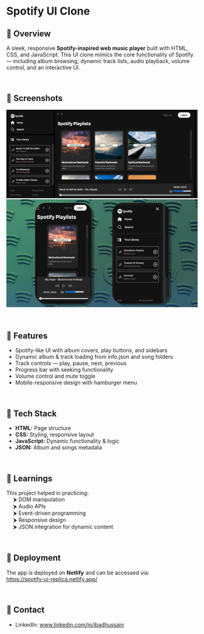 # Spotify UI Clone
## 🚀 Overview
A sleek, responsive **Spotify-inspired web music player** built with HTML, CSS, and JavaScript. This UI clone mimics the core functionality of Spotify — including album browsing, dynamic track lists, audio playback, volume control, and an interactive UI.

<br>

## 🚀 Screenshots
![Project screenshot](./Project_screenshots/Image1.png)
<br>
![Project screenshot](./Project_screenshots/Image2.png)

<br>

## 🚀 Features
- Spotify-like UI with album covers, play buttons, and sidebars
- Dynamic album & track loading from info.json and song folders
- Track controls — play, pause, next, previous
- Progress bar with seeking functionality
- Volume control and mute toggle
- Mobile-responsive design with hamburger menu

<br>

## 🚀 Tech Stack
- **HTML:** Page structure
- **CSS:** Styling, responsive layout
- **JavaScript:** Dynamic functionality & logic
- **JSON:** Album and songs metadata

<br>

## 🚀 Learnings
This project helped in practicing:
<br>
&emsp; ⮞ DOM manipulation
<br>
&emsp; ⮞ Audio APIs
<br>
&emsp; ⮞ Event-driven programming
<br>
&emsp; ⮞ Responsive design
<br>
&emsp; ⮞ JSON integration for dynamic content

<br>

## 🚀 Deployment
The app is deployed on <b>Netlify</b> and can be accessed via:
<br>
https://spotify-ui-replica.netlify.app/

<br>

## 🚀 Contact
- LinkedIn: www.linkedin.com/in/ibadhussain